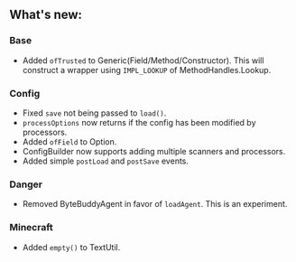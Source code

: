 ## What's new:

### Base

* Added `ofTrusted` to Generic(Field/Method/Constructor). This will construct a wrapper using `IMPL_LOOKUP` of MethodHandles.Lookup.

### Config

* Fixed `save` not being passed to `load()`.
* `processOptions` now returns if the config has been modified by processors.
* Added `ofField` to Option. 
* ConfigBuilder now supports adding multiple scanners and processors.
* Added simple `postLoad` and `postSave` events.

### Danger

* Removed ByteBuddyAgent in favor of `loadAgent`. This is an experiment.

### Minecraft

* Added `empty()` to TextUtil.
